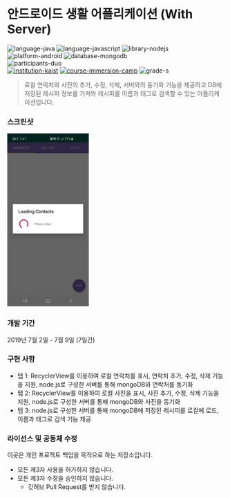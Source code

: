 # 안드로이드 생활 어플리케이션 (With Server)

![language-java][language-java]
![language-javascript][language-javascript]
![library-nodejs][library-nodejs]
![platform-android][platform-android]
![database-mongodb][database-mongodb]
<br>
![participants-duo][participants-duo]
<br>
[![institution-kaist][kaist-image]][kaist-cs-url]
[![course-immersion-camp][course-cs496]][course-cs496-url]
![grade-s][grade-s]

> 로컬 연락처와 사진의 추가, 수정, 삭제, 서버와의 동기화 기능을 제공하고 DB에 저장된 레시피 정보를 가져와 레시피를 이름과 태그로 검색할 수 있는 어플리케이션입니다.

### 스크린샷

<img src="static/screenshot.png" height="400px">

### 개발 기간

2019년 7월 2일 - 7월 9일 (7일간)

### 구현 사항

  * 탭 1: RecyclerView를 이용하여 로컬 연락처를 표시, 연락처 추가, 수정, 삭제 기능을 지원, node.js로 구성한 서버를 통해 mongoDB와 연락처를 동기화
  * 탭 2: RecyclerView를 이용하여 로컬 사진을 표시, 사진 추가, 수정, 삭제 기능을 지원, node.js로 구성한 서버를 통해 mongoDB와 사진을 동기화
  * 탭 3: node.js로 구성한 서버를 통해 mongoDB에 저장된 레시피를 로컬에 로드, 이름과 태그로 검색 기능 제공

### 라이선스 및 공동체 수정

이곳은 개인 프로젝트 백업을 목적으로 하는 저장소입니다.

  * 모든 제3자 사용을 허가하지 않습니다.
  * 모든 제3자 수정을 승인하지 않습니다.
    * 깃허브 Pull Request를 받지 않습니다.

<!-- Image definitions -->
[kaist-image]: https://img.shields.io/badge/Institution-KAIST-blue
[kaist-cs-url]: https://cs.kaist.ac.kr
[course-cs496]: https://img.shields.io/badge/Course-Immersion%20Camp-brightgreen
[course-cs496-url]: https://madcamp.io
[language-java]: https://img.shields.io/badge/Language-Java-orange
[language-javascript]: https://img.shields.io/badge/Language-JavaScript-orange
[library-nodejs]: https://img.shields.io/badge/Library-Node.js-green
[platform-android]: https://img.shields.io/badge/Platform-Android-yellowgreen
[database-mongodb]: https://img.shields.io/badge/Database-mongoDB-00cccc
[grade-s]: https://img.shields.io/badge/Grade-S-yellow
[participants-duo]: https://img.shields.io/badge/Participants-Duo%20Project-7aa3cc
